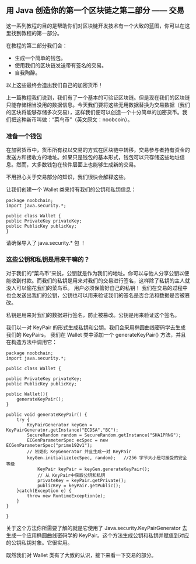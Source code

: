 ## 用 Java 创造你的第一个区块链之第二部分 —— 交易

这一系列教程的目的是帮助你们对区块链开发技术有一个大致的蓝图，你可以在这里找到教程的第一部分。

在教程的第二部分我们会：

- 生成一个简单的钱包。
- 使用我们的区块链发送带有签名的交易。
- 自我陶醉。

以上这些最终会造出我们自己的加密货币！


上一篇教程我们说到，我们有了一个基本的可验证区块链。但是现在我们的区块链只能存储相当没用的数据信息。今天我们要将这些无用数据替换为交易数据（我们的区块将能够存储多次交易），这样我们便可以创造一个十分简单的加密货币。我们把这种新币叫做：“菜鸟币”（英文原文：noobcoin）。

### 准备一个钱包

在加密货币中，货币所有权以交易的方式在区块链中转移，交易参与者持有资金的发送方和接收方的地址。如果只是钱包的基本形式，钱包可以只存储这些地址信息。然而，大多数钱包在软件层面上也能够生成新的交易。

不用担心关于交易部分的知识，我们很快会解释这些。

让我们创建一个 Wallet 类来持有我们的公钥和私钥信息：

    package noobchain;
    import java.security.*;

    public class Wallet {
	public PrivateKey privateKey;
	public PublicKey publicKey;
    }

请确保导入了 java.security.* 包 ！

### 这些公钥和私钥是用来干嘛的？
对于我们的“菜鸟币”来说，公钥就是作为我们的地址。你可以与他人分享公钥以便能收到付款。而我们的私钥是用来对我们的交易进行签名，这样除了私钥的主人就没人可以偷花我们的菜鸟币。 用户必须保管好自己的私钥！ 我们在交易的过程中也会发送出我们的公钥，公钥也可以用来验证我们的签名是否合法和数据是否被篡改。

私钥是用来对我们的数据进行签名，防止被篡改。公钥是用来验证这个签名。

我们以一对 KeyPair 的形式生成私钥和公钥。我们会采用椭圆曲线密码学去生成我们的 KeyPairs。 我们在 Wallet 类中添加一个 generateKeyPair() 方法，并且在构造方法中调用它：


    package noobchain;
    import java.security.*;

    public class Wallet {
	
	public PrivateKey privateKey;
	public PublicKey publicKey;
	
	public Wallet(){
		generateKeyPair();	
	}
		
	public void generateKeyPair() {
		try {
			KeyPairGenerator keyGen = KeyPairGenerator.getInstance("ECDSA","BC");
			SecureRandom random = SecureRandom.getInstance("SHA1PRNG");
			ECGenParameterSpec ecSpec = new ECGenParameterSpec("prime192v1");
			// 初始化 KeyGenerator 并且生成一对 KeyPair
			keyGen.initialize(ecSpec, random);   //256 字节大小是可接受的安全等级
	        	KeyPair keyPair = keyGen.generateKeyPair();
	        	// 从 KeyPair中获取公钥和私钥
	        	privateKey = keyPair.getPrivate();
	        	publicKey = keyPair.getPublic();
		}catch(Exception e) {
			throw new RuntimeException(e);
		}
	}
	
    }

关于这个方法你所需要了解的就是它使用了 Java.security.KeyPairGenerator 去生成一个应用椭圆曲线密码学的 KeyPair。这个方法生成公钥和私钥并赋值到对应的公钥私钥对象。它很实用。

既然我们对 Wallet 类有了大致的认识，接下来看一下交易的部分。

